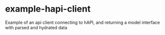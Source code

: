 example-hapi-client
===================

Example of an api client connecting to hAPI, and returning a model interface with parsed and hydrated data

